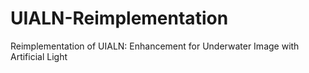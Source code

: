 # UIALN-Reimplementation
Reimplementation of UIALN: Enhancement for Underwater Image with Artificial Light
